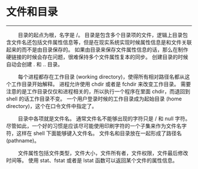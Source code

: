 # 文件和目录
***

&emsp;&emsp;
目录的起点为根，名字是 /。
目录是包含多个目录项的文件，逻辑上目录包含文件名还包括文件属性信息等，但是在现实系统实现时候属性信息是和文件关联起来的而不是由目录保存的。
如果由目录来保存文件属性信息的话，那么在制作硬链接的时候会存在问题，很难保持多个文件属性复本的同步。
创建目录的时候自动会创建 . 和 .. 目录。

&emsp;&emsp;
每个进程都存在工作目录 (working directory)，使得所有相对路径名都从这个工作目录开始解释。
进程允许使用 chdir 或者是 fchdir 来改变工作目录。
需要注意的是工作目录仅仅和进程相关的，所以执行一个程序在里面 chdir，而退回到 shell 的话工作目录不变。
一个用户登录时候的工作目录成为起始目录 (home directory)，这个在口令文件中指定了。

&emsp;&emsp;
目录中各项就是文件名。
通常文件名不能够出现的字符只是 / 和 null 字符。
尽管如此，一个好的习惯是应该尽可能使用印刷字符的一个子集来作为文件名字符，这样在 shell 下面能够键入文件名。
文件名和目录放在一起形成了路径名 (pathname)。

&emsp;&emsp;
文件属性包括文件类型，文件大小，文件所有者，文件权限，文件最后修改时间等。
使用 stat、fstat 或者是 lstat 函数可以返回某个文件的属性信息。
